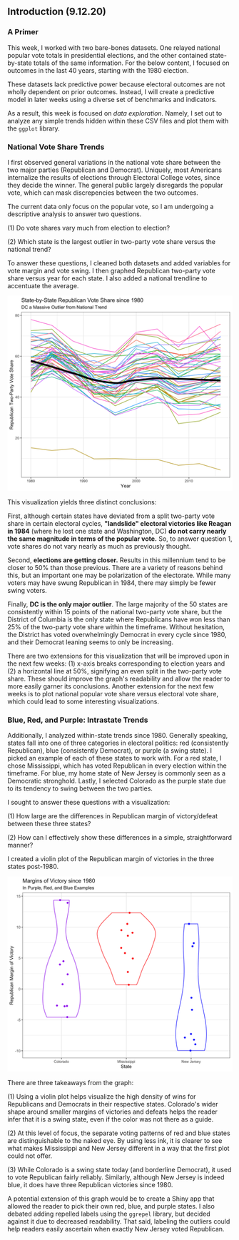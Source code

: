 

## Introduction (9.12.20)

### A Primer

This week, I worked with two bare-bones datasets. One relayed national popular vote totals in presidential elections, and the other contained state-by-state totals of the same information. For the below content, I focused on outcomes in the last 40 years, starting with the 1980 election.

These datasets lack predictive power because electoral outcomes are not wholly dependent on prior outcomes. Instead, I will create a predictive model in later weeks using a diverse set of benchmarks and indicators.

As a result, this week is focused on *data exploration*. Namely, I set out to analyze any simple trends hidden within these CSV files and plot them with the `ggplot` library.

### National Vote Share Trends

I first observed general variations in the national vote share between the two major parties (Republican and Democrat). Uniquely, most Americans internalize the results of elections through Electoral College votes, since they decide the winner. The general public largely disregards the popular vote, which can mask discrepencies between the two outcomes.

The current data only focus on the popular vote, so I am undergoing a descriptive analysis to answer two questions.

(1) Do vote shares vary much from election to election?

(2) Which state is the largest outlier in two-party vote share versus the national trend?

To answer these questions, I cleaned both datasets and added variables for vote margin and vote swing. I then graphed Republican two-party vote share versus year for each state. I also added a national trendline to accentuate the average.

![National Vote Share Trends](../Plots/week1plot1.png)

This visualization yields three distinct conclusions:

First, although certain states have deviated from a split two-party vote share in certain electoral cycles, **"landslide" electoral victories like Reagan in 1984** (where he lost one state and Washington, DC) **do not carry nearly the same magnitude in terms of the popular vote.** So, to answer question 1, vote shares do not vary nearly as much as previously thought.

Second, **elections are getting closer.** Results in this millennium tend to be closer to 50% than those previous. There are a variety of reasons behind this, but an important one may be polarization of the electorate. While many voters may have swung Republican in 1984, there may simply be fewer swing voters.

Finally, **DC is the only major outlier**. The large majority of the 50 states are consistently within 15 points of the national two-party vote share, but the District of Columbia is the only state where Republicans have won less than 25% of the two-party vote share within the timeframe. Without hesitation, the District has voted overwhelmingly Democrat in every cycle since 1980, and their Democrat leaning seems to only be increasing.

There are two extensions for this visualization that will be improved upon in the next few weeks: (1) x-axis breaks corresponding to election years and (2) a horizontal line at 50%, signifying an even split in the two-party vote share. These should improve the graph's readability and allow the reader to more easily garner its conclusions. Another extension for the next few weeks is to plot national popular vote share versus electoral vote share, which could lead to some interesting visualizations.

### Blue, Red, and Purple: Intrastate Trends

Additionally, I analyzed within-state trends since 1980. Generally speaking, states fall into one of three categories in electoral politics: red (consistently Republican), blue (consistently Democrat), or purple (a swing state). I picked an example of each of these states to work with. For a red state, I chose Mississippi, which has voted Republican in every election within the timeframe. For blue, my home state of New Jersey is commonly seen as a Democratic stronghold. Lastly, I selected Colorado as the purple state due to its tendency to swing between the two parties.

I sought to answer these questions with a visualization:

(1) How large are the differences in Republican margin of victory/defeat between these three states?

(2) How can I effectively show these differences in a simple, straightforward manner?

I created a violin plot of the Republican margin of victories in the three states post-1980.

![Intrastate Trends](../Plots/week1plot2.png)

There are three takeaways from the graph:

(1) Using a violin plot helps visualize the high density of wins for Republicans and Democrats in their respective states. Colorado's wider shape around smaller margins of victories and defeats helps the reader infer that it is a swing state, even if the color was not there as a guide.

(2) At this level of focus, the separate voting patterns of red and blue states are distinguishable to the naked eye. By using less ink, it is clearer to see what makes Mississippi and New Jersey different in a way that the first plot could not offer.

(3) While Colorado is a swing state today (and borderline Democrat), it used to vote Republican fairly reliably. Similarly, although New Jersey is indeed blue, it does have three Republican victories since 1980.

A potential extension of this graph would be to create a Shiny app that allowed the reader to pick their own red, blue, and purple states. I also debated adding repelled labels using the `ggrepel` library, but decided against it due to decreased readability. That said, labeling the outliers could help readers easily ascertain when exactly New Jersey voted Republican.